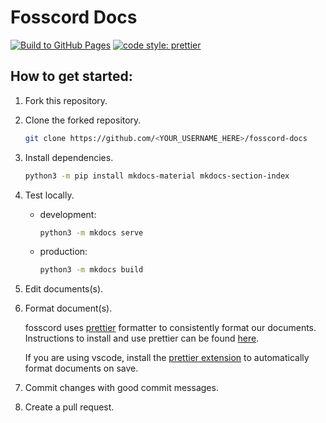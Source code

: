 # Fosscord Docs

[![Build to GitHub Pages](https://github.com/fosscord/fosscord-docs/actions/workflows/build.yml/badge.svg)](https://github.com/fosscord/fosscord-docs/actions/workflows/build.yml) [![code style: prettier](https://img.shields.io/badge/code_style-prettier-ff69b4.svg)](https://github.com/prettier/prettier)

## How to get started:

1. Fork this repository.
2. Clone the forked repository.

   ```bash
   git clone https://github.com/<YOUR_USERNAME_HERE>/fosscord-docs
   ```

3. Install dependencies.

   ```bash
   python3 -m pip install mkdocs-material mkdocs-section-index
   ```

4. Test locally.

   - development:

     ```bash
     python3 -m mkdocs serve
     ```

   - production:

     ```bash
     python3 -m mkdocs build
     ```

5. Edit documents(s).

6. Format document(s).

   fosscord uses [prettier](https://prettier.io) formatter to consistently format our documents. Instructions to install and use prettier can be found [here](https://prettier.io/docs/en/install.html).

   If you are using vscode, install the [prettier extension](https://marketplace.visualstudio.com/items?itemName=esbenp.prettier-vscode) to automatically format documents on save.

7. Commit changes with good commit messages.
8. Create a pull request.
